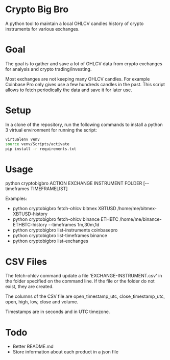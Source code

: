 # Crypto Big Bro

A python tool to maintain a local OHLCV candles history of crypto instruments for various exchanges.

# Goal

The goal is to gather and save a lot of OHLCV data from crypto exchanges for analysis and crypto trading/investing.

Most exchanges are not keeping many OHLCV candles. For example Coinbase Pro only gives use a few hundreds candles in the past. This script allows to fetch periodically the data and save it for later use.

# Setup

In a clone of the repository, run the following commands to install a python 3 virtual environment for running the script:

```bash
virtualenv venv
source venv/Scripts/activate
pip install -r requirements.txt
```

# Usage

python cryptobigbro ACTION EXCHANGE INSTRUMENT FOLDER [--timeframes TIMEFRAMELIST]

Examples:

- python cryptobigbro fetch-ohlcv bitmex XBTUSD /home/me/bitmex-XBTUSD-history
- python cryptobigbro fetch-ohlcv binance ETHBTC /home/me/binance-ETHBTC-history --timeframes 1m,30m,1d
- python cryptobigbro list-instruments coinbasepro
- python cryptobigbro list-timeframes binance
- python cryptobigbro list-exchanges

# CSV Files

The fetch-ohlcv command update a file 'EXCHANGE-INSTRUMENT.csv' in the folder specified on the command line. If the file or the folder do not exist, they are created.

The columns of the CSV file are open_timestamp_utc, close_timestamp_utc, open, high, low, close and volume.

Timestamps are in seconds and in UTC timezone.

# Todo

- Better README.md
- Store information about each product in a json file